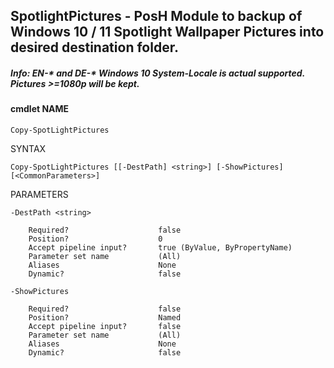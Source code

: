 ## SpotlightPictures - PosH Module to backup of Windows 10 / 11 Spotlight Wallpaper Pictures into desired destination folder.

##### Info: EN-\* and DE-\* Windows 10 System-Locale is actual supported. Pictures >=1080p will be kept.

#### cmdlet NAME
    Copy-SpotLightPictures

SYNTAX
    
```Copy-SpotLightPictures [[-DestPath] <string>] [-ShowPictures]  [<CommonParameters>]```


PARAMETERS
    
    -DestPath <string>

        Required?                    false
        Position?                    0
        Accept pipeline input?       true (ByValue, ByPropertyName)
        Parameter set name           (All)
        Aliases                      None
        Dynamic?                     false

    -ShowPictures

        Required?                    false
        Position?                    Named
        Accept pipeline input?       false
        Parameter set name           (All)
        Aliases                      None
        Dynamic?                     false
